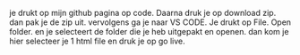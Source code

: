 je drukt op mijn github pagina op code.
Daarna druk je op download zip.
dan pak je de zip uit.
vervolgens ga je naar VS CODE.
Je drukt op File.
Open folder.
en je selecteert de folder die je heb uitgepakt en openen.
dan kom je hier selecteer je 1 html file en druk je op go live.